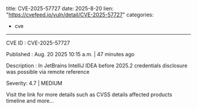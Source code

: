  
title: CVE-2025-57727
date: 2025-8-20
lien: "https://cvefeed.io/vuln/detail/CVE-2025-57727"
categories:
  - cve
---

CVE ID : CVE-2025-57727

Published :  Aug. 20
2025
10:15 a.m. | 47 minutes ago

Description : In JetBrains IntelliJ IDEA before 2025.2 credentials disclosure was possible via remote reference

Severity: 4.7 | MEDIUM

Visit the link for more details
such as CVSS details
affected products
timeline
and more...
